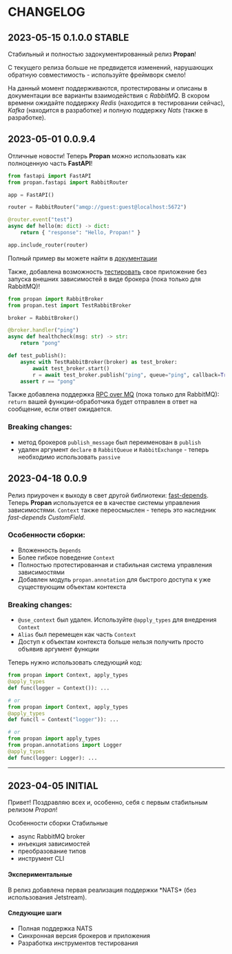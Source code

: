 # CHANGELOG

## 2023-05-15 **0.1.0.0** STABLE

Стабильный и полностью задокументированный релиз **Propan**!

С текущего релиза больше не предвидется изменений, нарушающих обратную совместимость - используйте фреймворк смело!

На данный момент поддерживаются, протестированы и описаны в документации все варианты взаимодействия с *RabbitMQ*.
В скором времени ожидайте поддержку *Redis* (находится в тестировании сейчас), *Kafka* (находится в разработке) и полную поддержку *Nats* (также в разработке).

## 2023-05-01 **0.0.9.4**

Отличные новости! Теперь **Propan** можно использовать как полноценную часть **FastAPI**!

```python
from fastapi import FastAPI
from propan.fastapi import RabbitRouter

app = FastAPI()

router = RabbitRouter("amqp://guest:guest@localhost:5672")

@router.event("test")
async def hello(m: dict) -> dict:
    return { "response": "Hello, Propan!" }

app.include_router(router)
```

Полный пример вы можете найти в [документации](../integrations/2_fastapi-plugin)

Также, добавлена возможность [тестировать](../getting_started/7_testing) свое приложение без запуска внешних зависимостей в виде брокера (пока только для RabbitMQ)!

```python
from propan import RabbitBroker
from propan.test import TestRabbitBroker

broker = RabbitBroker()

@broker.handler("ping")
async def healthcheck(msg: str) -> str:
    return "pong"

def test_publish():
    async with TestRabbitBroker(broker) as test_broker:
        await test_broker.start()
        r = await test_broker.publish("ping", queue="ping", callback=True)
    assert r == "pong"
```

Также добавлена поддержка [RPC over MQ](../getting_started/4_broker/5_rpc) (пока только для RabbitMQ): `return` вашей функции-обработчика будет отправлен в ответ на сообщение, если ответ ожидается.

<h3>Breaking changes:</h3>

* метод брокеров `publish_message` был переименован в `publish`
* удален аргумент `declare` в `RabbitQueue` и `RabbitExchange` - теперь необходимо использовать `passive`

## 2023-04-18 **0.0.9**

Релиз приурочен к выходу в свет другой библиотеки: [fast-depends](https://lancetnik.github.io/FastDepends/).
Теперь **Propan** используется ее в качестве системы управления зависимостями. `Context` также переосмыслен - теперь
это наследник *fast-depends CustomField*.

<h3>Особенности сборки:</h3>

* Вложенность `Depends`
* Более гибкое поведение `Context`
* Полностью протестированная и стабильная система управления зависимостями
* Добавлен модуль `propan.annotation` для быстрого доступа к уже существующим объектам контекста

<h3>Breaking changes:</h3>

* `@use_context` был удален. Используйте `@apply_types` для внедрения `Context`
* `Alias` был перемещен как часть `Context`
* Доступ к объектам контекста больше нельзя получить просто объявив аргумент функции

Теперь нужно использовать следующий код:

```python
from propan import Context, apply_types
@apply_types
def func(logger = Context()): ...

# or
from propan import Context, apply_types
@apply_types
def func(l = Context("logger")): ...

# or
from propan import apply_types
from propan.annotations import Logger
@apply_types
def func(logger: Logger): ...
```

---

## 2023-04-05 **INITIAL**

Привет! Поздравляю всех и, особенно, себя с первым стабильным релизом *Propan*!

</h3>Особенности сборки</h3>
</h4>Стабильныe</h4>

* async RabbitMQ broker
* инъекция зависимостей
* преобразование типов
* инструмент CLI

<h4>Экспериментальные</h4>
В релиз добавлена первая реализация поддержки *NATS* (без использования Jetstream).

<h4>Следующие шаги</h4>

* Полная поддержка NATS
* Синхронная версия брокеров и приложения
* Разработка инструментов тестирования
